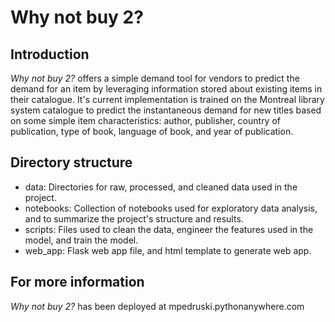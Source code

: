 # Why not buy 2?

## Introduction

*Why not buy 2?* offers a simple demand tool for vendors to predict the demand for an item by leveraging information stored about existing items in their catalogue. It's current implementation is trained on the Montreal library system catalogue to predict the instantaneous demand for new titles based on some simple item characteristics: author, publisher, country of publication, type of book, language of book, and year of publication.

## Directory structure

 * data: Directories for raw, processed, and cleaned data used in the project.
 * notebooks: Collection of notebooks used for exploratory data analysis, and to summarize the project's structure and results.
 * scripts: Files used to clean the data, engineer the features used in the model, and train the model.
 * web_app: Flask web app file, and html template to generate web app.

## For more information

*Why not buy 2?* has been deployed at mpedruski.pythonanywhere.com